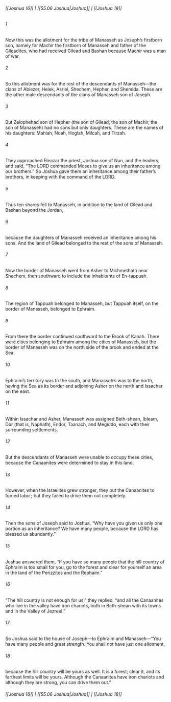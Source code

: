 
###### [[Joshua 16]] | [[55.06 Joshua|Joshua]] | [[Joshua 18]]

###### 1
Now this was the allotment for the tribe of Manasseh as Joseph’s firstborn son, namely for Machir the firstborn of Manasseh and father of the Gileadites, who had received Gilead and Bashan because Machir was a man of war.
###### 2
So this allotment was for the rest of the descendants of Manasseh—the clans of Abiezer, Helek, Asriel, Shechem, Hepher, and Shemida. These are the other male descendants of the clans of Manasseh son of Joseph.
###### 3
But Zelophehad son of Hepher (the son of Gilead, the son of Machir, the son of Manasseh) had no sons but only daughters. These are the names of his daughters: Mahlah, Noah, Hoglah, Milcah, and Tirzah.
###### 4
They approached Eleazar the priest, Joshua son of Nun, and the leaders, and said, “The LORD commanded Moses to give us an inheritance among our brothers.” So Joshua gave them an inheritance among their father’s brothers, in keeping with the command of the LORD.
###### 5
Thus ten shares fell to Manasseh, in addition to the land of Gilead and Bashan beyond the Jordan,
###### 6
because the daughters of Manasseh received an inheritance among his sons. And the land of Gilead belonged to the rest of the sons of Manasseh.
###### 7
Now the border of Manasseh went from Asher to Michmethath near Shechem, then southward to include the inhabitants of En-tappuah.
###### 8
The region of Tappuah belonged to Manasseh, but Tappuah itself, on the border of Manasseh, belonged to Ephraim.
###### 9
From there the border continued southward to the Brook of Kanah. There were cities belonging to Ephraim among the cities of Manasseh, but the border of Manasseh was on the north side of the brook and ended at the Sea.
###### 10
Ephraim’s territory was to the south, and Manasseh’s was to the north, having the Sea as its border and adjoining Asher on the north and Issachar on the east.
###### 11
Within Issachar and Asher, Manasseh was assigned Beth-shean, Ibleam, Dor (that is, Naphath), Endor, Taanach, and Megiddo, each with their surrounding settlements.
###### 12
But the descendants of Manasseh were unable to occupy these cities, because the Canaanites were determined to stay in this land.
###### 13
However, when the Israelites grew stronger, they put the Canaanites to forced labor; but they failed to drive them out completely.
###### 14
Then the sons of Joseph said to Joshua, “Why have you given us only one portion as an inheritance? We have many people, because the LORD has blessed us abundantly.”
###### 15
Joshua answered them, “If you have so many people that the hill country of Ephraim is too small for you, go to the forest and clear for yourself an area in the land of the Perizzites and the Rephaim.”
###### 16
“The hill country is not enough for us,” they replied, “and all the Canaanites who live in the valley have iron chariots, both in Beth-shean with its towns and in the Valley of Jezreel.”
###### 17
So Joshua said to the house of Joseph—to Ephraim and Manasseh—“You have many people and great strength. You shall not have just one allotment,
###### 18
because the hill country will be yours as well. It is a forest; clear it, and its farthest limits will be yours. Although the Canaanites have iron chariots and although they are strong, you can drive them out.”

###### [[Joshua 16]] | [[55.06 Joshua|Joshua]] | [[Joshua 18]]
